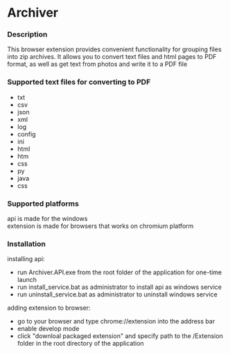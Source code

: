 # Archiver
### Description
This browser extension provides convenient functionality for grouping files into zip archives. It allows you to convert text files and html pages to PDF format, as well as get text from photos and write it to a PDF file
### Supported text files for converting to PDF
* txt
* csv
* json
* xml
* log
* config
* ini
* html
* htm
* css
* py
* java
* css
### Supported platforms
api is made for the windows\
extension is made for browsers that works on chromium platform
### Installation
installing api:
* run Archiver.API.exe from the root folder of the application for one-time launch
* run install_service.bat as administrator to install api as windows service
* run uninstall_service.bat as administrator to uninstall windows service

adding extension to browser:
* go to your browser and type chrome://extension into the address bar
* enable develop mode
* click "downloal packaged extension" and specify path to the /Extension folder in the root directory of the application
